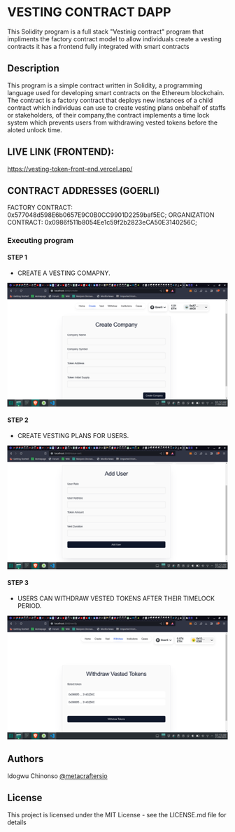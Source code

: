 # VESTING CONTRACT DAPP

This Solidity program is a full stack "Vestinig contract" program that impliments the factory contract model to allow individuals create a vesting contracts it has a frontend fully integrated with smart contracts

## Description

This program is a simple contract written in Solidity, a programming language used for developing smart contracts on the Ethereum blockchain. The contract is a factory contract that deploys new instances of a child contract which individuas can use to create vesting plans onbehalf of staffs or stakeholders, of their company,the contract implements a time lock system which prevents users from withdrawing vested tokens before the aloted unlock time.


## LIVE LINK (FRONTEND):
https://vesting-token-front-end.vercel.app/

## CONTRACT ADDRESSES (GOERLI)
FACTORY CONTRACT: 0x577048d598E6b0657E9C0B0CC9901D2259baf5EC;
ORGANIZATION CONTRACT: 0x0986f511b8054Ee1c59f2b2823eCA50E3140256C;


### Executing program
#### STEP 1
- CREATE A VESTING COMAPNY.
<img src="./images/addUserVestingPlan.png" alt="Nonnyjoe" />

#### STEP 2
- CREATE VESTING PLANS FOR USERS.
<img src="./images/create-vesting-organization.png" alt="Nonnyjoe" />


#### STEP 3
- USERS CAN WITHDRAW VESTED TOKENS AFTER THEIR TIMELOCK PERIOD.
<img src="./images/withdraw-vesting.png" alt="Nonnyjoe" />

## Authors

Idogwu Chinonso
[@metacraftersio](https://twitter.com/ChinonsoIdogwu)


## License

This project is licensed under the MIT License - see the LICENSE.md file for details